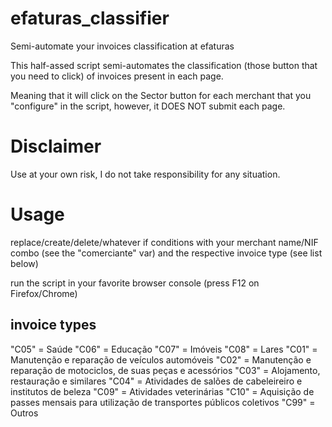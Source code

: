 # efaturas_classifier
Semi-automate your invoices classification at efaturas

This half-assed script semi-automates the classification (those button that you need to click) of invoices present in each page.

Meaning that it will click on the Sector button for each merchant that you "configure" in the script, however, it DOES NOT submit each page.

# Disclaimer
Use at your own risk, I do not take responsibility for any situation.

# Usage
replace/create/delete/whatever if conditions with your merchant name/NIF combo (see the "comerciante" var) and the respective invoice type (see list below)

run the script in your favorite browser console (press F12 on Firefox/Chrome)

## invoice types
"C05" = Saúde
"C06" = Educação
"C07" = Imóveis
"C08" = Lares
"C01" = Manutenção e reparação de veículos automóveis
"C02" = Manutenção e reparação de motociclos, de suas peças e acessórios
"C03" = Alojamento, restauração e similares
"C04" = Atividades de salões de cabeleireiro e institutos de beleza
"C09" = Atividades veterinárias
"C10" = Aquisição de passes mensais para utilização de transportes públicos coletivos
"C99" = Outros

